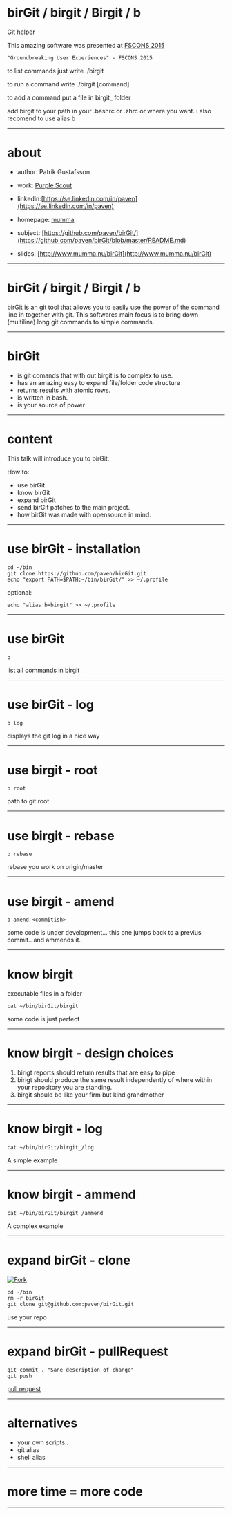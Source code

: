 # birGit / birgit / Birgit / b
Git helper

This amazing software was presented at [FSCONS 2015](https://www.google.se/search?q=fscons&oq=fsc&aqs=chrome.0.69i59j69i57j69i60l3j69i65.3855j0j7&sourceid=chrome&es_sm=0&ie=UTF-8)

    "Groundbreaking User Experiences" - FSCONS 2015

to list commands just write ./birgit

to run a command write ./birgit [command]

to add a command put a file in birgit_ folder

add birgit to your path in your .bashrc or .zhrc or where you want.
i also recomend to use alias b

---

# about

* author: Patrik Gustafsson
* work: [Purple Scout](http://www.purplescout.se/project/patrik-gustafsson/)
* linkedin:[https://se.linkedin.com/in/paven](https://se.linkedin.com/in/paven)
* homepage: [mumma](www.mumma.nu)


* subject: [https://github.com/paven/birGit/](https://github.com/paven/birGit/blob/master/README.md)
* slides: [http://www.mumma.nu/birGit](http://www.mumma.nu/birGit)

---

# birGit / birgit / Birgit / b

birGit is an git tool that allows you to easily use the power of the command line in together with git. This softwares main focus is to bring down (multiline) long git commands to simple commands.

---

# birGit

* is git comands that with out birgit is to complex to use. 
* has an amazing easy to expand file/folder code structure 
* returns results with atomic rows. 
* is written in bash. 
* is your source of power

---

# content

This talk will introduce you to birGit.

How to: 
* use birGit 
* know birGit
* expand birGit 
* send birGit patches to the main project. 
* how birGit was made with opensource in mind.

---

# use birGit - installation

    cd ~/bin
    git clone https://github.com/paven/birGit.git
    echo "export PATH=$PATH:~/bin/birGit/" >> ~/.profile

optional:

    echo "alias b=birgit" >> ~/.profile

---

# use birGit

    b

list all commands in birgit

---

# use birGit - log

    b log

displays the git log in a nice way

---

# use birgit - root

    b root

path to git root

---

# use birgit - rebase

    b rebase

rebase you work on origin/master

---

# use birgit - amend

    b amend <commitish>

some code is under development...
this one jumps back to a previus commit.. and ammends it.

---

# know birgit

executable files in a folder

    cat ~/bin/birGit/birgit

some code is just perfect

---

# know birgit - design choices

1. birigt reports should return results that are easy to pipe
2. birigt should produce the same result independently of where within your repository you are standing.
3. birgit should be like your firm but kind grandmother

---

# know birgit - log

    cat ~/bin/birGit/birgit_/log

A simple example

---

# know birgit - ammend

    cat ~/bin/birGit/birgit_/ammend

A complex example

---

# expand birGit - clone

[![Fork](https://raw.github.com/paven/birGit/master/README/fork.png)](https://github.com/paven/birGit)

    cd ~/bin
    rm -r birGit
    git clone git@github.com:paven/birGit.git

use your repo

---

# expand birGit - pullRequest

    git commit . "Sane description of change"
    git push

[pull request](https://github.com/paven/birGit/compare)

---

# alternatives

* your own scripts..
* git alias
* shell alias

---

# more time = more code

---

